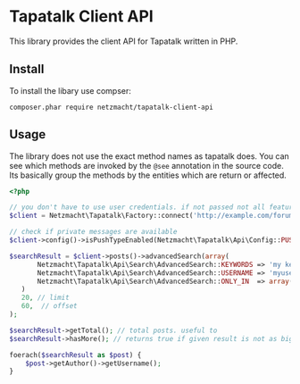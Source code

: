 
Tapatalk Client API
===================

This library provides the client API for Tapatalk written in PHP.

Install
-------

To install the libary use compser:

`composer.phar require netzmacht/tapatalk-client-api `


Usage
--------

The library does not use the exact method names as tapatalk does. You can see which methods are invoked by the `@see`
annotation in the source code. Its basically group the methods by the entities which are return or affected.


```php
<?php

// you don't have to use user credentials. if not passed not all features are available
$client = Netzmacht\Tapatalk\Factory::connect('http://example.com/forum/mobiquo/mobiquo.php', 'user', 'password');

// check if private messages are available
$client->config()->isPushTypeEnabled(Netzmacht\Tapatalk\Api\Config::PUSH_PRIVATE_MESSAGE);

$searchResult = $client->posts()->advancedSearch(array(
       Netzmacht\Tapatalk\Api\Search\AdvancedSearch::KEYWORDS => 'my keywords',
       Netzmacht\Tapatalk\Api\Search\AdvancedSearch::USERNAME => 'myuser',
       Netzmacht\Tapatalk\Api\Search\AdvancedSearch::ONLY_IN  => array(12, 43, 10), // forum ids
   )
   20, // limit
   60,  // offset
);

$searchResult->getTotal(); // total posts. useful to
$searchResult->hasMore(); // returns true if given result is not as big as total posts

foerach($searchResult as $post) {
    $post->getAuthor()->getUsername();
}
```